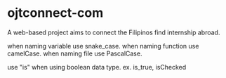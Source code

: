 # ojtconnect-com
A web-based project aims to connect the Filipinos find internship abroad. 

when naming variable use snake_case. 
when naming function use camelCase.
when naming file use PascalCase.

use "is" when using boolean data type.
ex. is_true, isChecked

